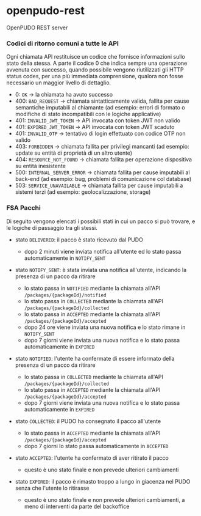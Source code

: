 # openpudo-rest
OpenPUDO REST server

### Codici di ritorno comuni a tutte le API
Ogni chiamata API restituisce un codice che fornisce informazioni sullo stato della stessa.
A parte il codice 0 che indica sempre una operazione avvenuta con successo, quando possibile vengono riutilizzati gli HTTP status codes,
per una più immediata comprensione, qualora non fosse necessario un maggior livello di dettaglio.  
- 0: `OK` -> la chiamata ha avuto successo
- 400: `BAD_REQUEST` -> chiamata sintatticamente valida, fallita per cause semantiche imputabili al chiamante (ad esempio: errori di formato o modifiche di stato incompatibili con le logiche applicative)
- 401: `INVALID_JWT_TOKEN` -> API invocata con token JWT non valido
- 401: `EXPIRED_JWT_TOKEN` -> API invocata con token JWT scaduto
- 401: `INVALID_OTP` -> tentativo di login effettuato con codice OTP non valido
- 403: `FORBIDDEN` -> chiamata fallita per privilegi mancanti (ad esempio: update su entità di proprietà di un altro utente)
- 404: `RESOURCE_NOT_FOUND` -> chiamata fallita per operazione dispositiva su entità inesistente
- 500: `INTERNAL_SERVER_ERROR` -> chiamata fallita per cause imputabili al back-end (ad esempio: bug, problemi di comunicazione col database)
- 503: `SERVICE_UNAVAILABLE` -> chiamata fallita per cause imputabili a sistemi terzi (ad esempio: geolocalizzazione, storage)

### FSA Pacchi
Di seguito vengono elencati i possibili stati in cui un pacco si può trovare, e le logiche di passaggio tra gli stessi.

- stato `DELIVERED`: il pacco è stato ricevuto dal PUDO  
    - dopo 2 minuti viene inviata notifica all'utente ed lo stato passa automaticamente in `NOTIFY_SENT`

- stato `NOTIFY_SENT`: è stata inviata una notifica all'utente, indicando la presenza di un pacco da ritirare
    - lo stato passa in `NOTIFIED` mediante la chiamata all'API `/packages/{packageId}/notified`
    - lo stato passa in `COLLECTED` mediante la chiamata all'API `/packages/{packageId}/collected`
    - lo stato passa in `ACCEPTED` mediante la chiamata all'API `/packages/{packageId}/accepted`
    - dopo 24 ore viene inviata una nuova notifica e lo stato rimane in `NOTIFY_SENT`
    - dopo 7 giorni viene inviata una nuova notifica e lo stato passa automaticamente in `EXPIRED`

- stato `NOTIFIED`: l'utente ha confermate di essere informato della presenza di un pacco da ritirare
    - lo stato passa in `COLLECTED` mediante la chiamata all'API `/packages/{packageId}/collected`
    - lo stato passa in `ACCEPTED` mediante la chiamata all'API `/packages/{packageId}/accepted`
    - dopo 7 giorni viene inviata una nuova notifica e lo stato passa automaticamente in `EXPIRED`

- stato `COLLECTED`: il PUDO ha consegnato il pacco all'utente
    - lo stato passa in `ACCEPTED` mediante la chiamata all'API `/packages/{packageId}/accepted`
    - dopo 7 giorni lo stato passa automaticamente in `ACCEPTED`

- stato `ACCEPTED`: l'utente ha confermato di aver ritirato il pacco
    - questo è uno stato finale e non prevede ulteriori cambiamenti

- stato `EXPIRED`: il pacco è rimasto troppo a lungo in giacenza nel PUDO senza che l'utente lo ritirasse
    - questo è uno stato finale e non prevede ulteriori cambiamenti, a meno di interventi da parte del backoffice
